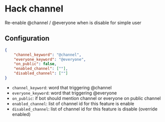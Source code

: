 # Hack channel

Re-enable @channel / @everyone when is disable for simple user

## Configuration

```json
{
    "channel_keyword": "@channel", 
    "everyone_keyword": "@everyone", 
    "on_public": false,
    "enabled_channel": [""],
    "disabled_channel": [""]
}
```

* `channel_keyword`: word that triggering @channel
* `everyone_keyword`: word that triggering @everyone
* `on_public`: if bot should mention channel or everyone on public channel
* `enabled_channel`: list of channel id for this feature is enable
* `disabled_channel`: list of channel id for this feature is disable (override enabled)
